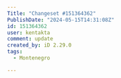 ```yaml
---
Title: "Changeset #151364362"
PublishDate: "2024-05-15T14:31:08Z"
id: 151364362
user: kentakta
comment: update
created_by: iD 2.29.0
tags:
  - Montenegro

---
```

